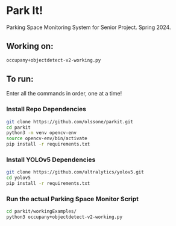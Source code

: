# Park It!
Parking Space Monitoring System for Senior Project. Spring 2024.

## Working on:
```bash
occupany+objectdetect-v2-working.py
```
## To run:
Enter all the commands in order, one at a time!
### Install Repo Dependencies
```bash
git clone https://github.com/olssone/parkit.git
cd parkit
python3 -m venv opencv-env
source opencv-env/bin/activate
pip install -r requirements.txt
```
### Install YOLOv5 Dependencies
```bash
git clone https://github.com/ultralytics/yolov5.git
cd yolov5
pip install -r requirements.txt
```
### Run the actual Parking Space Monitor Script
```bash
cd parkit/workingExamples/
python3 occupany+objectdetect-v2-working.py
```
